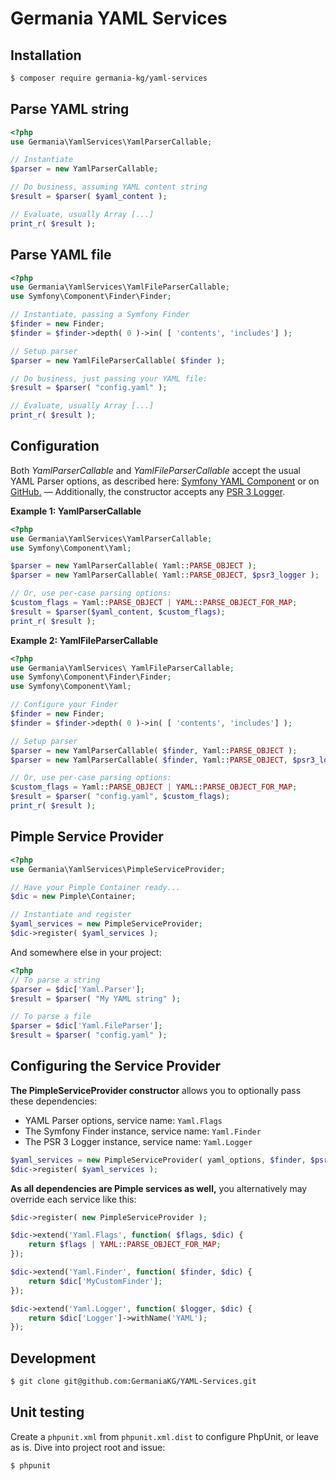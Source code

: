 # Germania YAML Services


## Installation

```bash
$ composer require germania-kg/yaml-services
```

## Parse YAML string

```php
<?php
use Germania\YamlServices\YamlParserCallable;

// Instantiate
$parser = new YamlParserCallable;

// Do business, assuming YAML content string
$result = $parser( $yaml_content );

// Evaluate, usually Array [...]
print_r( $result );
```

## Parse YAML file

```php
<?php
use Germania\YamlServices\YamlFileParserCallable;
use Symfony\Component\Finder\Finder;

// Instantiate, passing a Symfony Finder
$finder = new Finder;
$finder = $finder->depth( 0 )->in( [ 'contents', 'includes'] );

// Setup parser
$parser = new YamlFileParserCallable( $finder );

// Do business, just passing your YAML file:
$result = $parser( "config.yaml" );

// Evaluate, usually Array [...]
print_r( $result );
```


## Configuration

Both *YamlParserCallable* and *YamlFileParserCallable* accept the usual YAML Parser options, as described here: [Symfony YAML Component](https://symfony.com/doc/current/components/yaml.html)
or on [GitHub.](https://github.com/symfony/yaml) — Additionally, the constructor accepts any [PSR 3 Logger](https://github.com/php-fig/fig-standards/blob/master/accepted/PSR-3-logger-interface.md).

**Example 1: YamlParserCallable**

```php
<?php
use Germania\YamlServices\YamlParserCallable;
use Symfony\Component\Yaml;

$parser = new YamlParserCallable( Yaml::PARSE_OBJECT );
$parser = new YamlParserCallable( Yaml::PARSE_OBJECT, $psr3_logger );

// Or, use per-case parsing options:
$custom_flags = Yaml::PARSE_OBJECT | YAML::PARSE_OBJECT_FOR_MAP;
$result = $parser($yaml_content, $custom_flags);
print_r( $result );

```

**Example 2: YamlFileParserCallable**

```php
<?php
use Germania\YamlServices\ YamlFileParserCallable;
use Symfony\Component\Finder\Finder;
use Symfony\Component\Yaml;

// Configure your Finder 
$finder = new Finder;
$finder = $finder->depth( 0 )->in( [ 'contents', 'includes'] );

// Setup parser
$parser = new YamlParserCallable( $finder, Yaml::PARSE_OBJECT );
$parser = new YamlParserCallable( $finder, Yaml::PARSE_OBJECT, $psr3_logger );

// Or, use per-case parsing options:
$custom_flags = Yaml::PARSE_OBJECT | YAML::PARSE_OBJECT_FOR_MAP;
$result = $parser( "config.yaml", $custom_flags);
print_r( $result );

```


## Pimple Service Provider

```php
<?php
use Germania\YamlServices\PimpleServiceProvider;

// Have your Pimple Container ready...
$dic = new Pimple\Container;

// Instantiate and register
$yaml_services = new PimpleServiceProvider;
$dic->register( $yaml_services );
```

And somewhere else in your project:

```php
<?php
// To parse a string
$parser = $dic['Yaml.Parser'];
$result = $parser( "My YAML string" );

// To parse a file
$parser = $dic['Yaml.FileParser'];
$result = $parser( "config.yaml" );
```

## Configuring the Service Provider

**The PimpleServiceProvider constructor** allows you to optionally pass these dependencies:

- YAML Parser options, service name: `Yaml.Flags`
- The Symfony Finder instance, service name: `Yaml.Finder`
- The PSR 3 Logger instance, service name: `Yaml.Logger`

```php
$yaml_services = new PimpleServiceProvider( yaml_options, $finder, $psr3_logger) ;
$dic->register( $yaml_services );
```

**As all dependencies are Pimple services as well,** you alternatively may override each service like this:

```php
$dic->register( new PimpleServiceProvider );

$dic->extend('Yaml.Flags', function( $flags, $dic) {
    return $flags | YAML::PARSE_OBJECT_FOR_MAP;
});

$dic->extend('Yaml.Finder', function( $finder, $dic) {
    return $dic['MyCustomFinder'];
});

$dic->extend('Yaml.Logger', function( $logger, $dic) {
    return $dic['Logger']->withName('YAML');
});
```


## Development

```bash
$ git clone git@github.com:GermaniaKG/YAML-Services.git
```

## Unit testing

Create a `phpunit.xml` from `phpunit.xml.dist` to configure PhpUnit, or leave as is.
Dive into project root and issue:

```bash
$ phpunit
```










